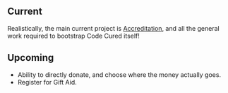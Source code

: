 ## Current

Realistically, the main current project is [Accreditation](/docs/Accreditation.md), and all the general work required to bootstrap Code Cured itself!

## Upcoming

* Ability to directly donate, and choose where the money actually goes.
* Register for Gift Aid.